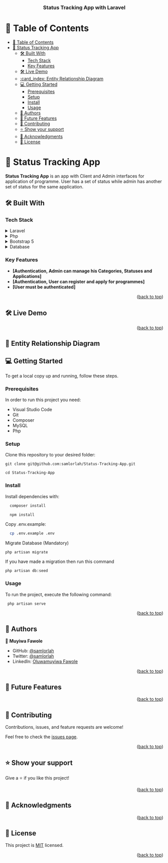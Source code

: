 <a name="readme-top"></a>

<div align="center">
  <h3><b>Status Tracking App with Laravel</b></h3>
</div>

<!-- TABLE OF CONTENTS -->

# 📗 Table of Contents

- [📗 Table of Contents](#-table-of-contents)
- [📖 Status Tracking App ](#-status-tracking-app-)
  - [🛠 Built With ](#-built-with-)
    - [Tech Stack ](#tech-stack-)
    - [Key Features ](#key-features-)
  - [🛠 Live Demo ](#-live-demo-)
  - [:card\_index: Entity Relationship Diagram ](#card_index-entity-relationship-diagram-)
  - [💻 Getting Started ](#-getting-started-)
    - [Prerequisites](#prerequisites)
    - [Setup](#setup)
    - [Install](#install)
    - [Usage](#usage)
  - [👥 Authors ](#-authors-)
  - [🔭 Future Features ](#-future-features-)
  - [🤝 Contributing ](#-contributing-)
  - [⭐️ Show your support ](#️-show-your-support-)
  - [🙏 Acknowledgments ](#-acknowledgments-)
  - [📝 License ](#-license-)

<!-- PROJECT DESCRIPTION -->

# 📖 Status Tracking App <a name="about-project"></a>
**Status Tracking App** is an app with Client and Admin interfaces for application of programme. User has a set of status while admin has another set of status for the same application.

## 🛠 Built With <a name="built-with"></a>

### Tech Stack <a name="tech-stack"></a>

<details>
  <summary>Laravel</summary>
</details>

<details>
  <summary>Php</summary>
</details>

<details>
  <summary>Bootstrap 5 </summary>
</details>

<details>
<summary>Database</summary>
  <ul>
    <li><a href="https://www.postgresql.org/">MySQL</a></li>
  </ul>
</details>

<!-- Features -->

### Key Features <a name="key-features"></a>

- **[Authentication, Admin can manage his Categories, Statuses and Applications]**
- **[Authentication, User can register and apply for programmes]**
- **[User must be authenticated]**

<p align="right">(<a href="#readme-top">back to top</a>)</p>

## 🛠 Live Demo <a name="live-demo"></a>

<p align="right">(<a href="#readme-top">back to top</a>)</p>

<!-- ER DIAGRAM-->
## :card_index: Entity Relationship Diagram <a name="er-diagram"></a>

<!-- GETTING STARTED -->

## 💻 Getting Started <a name="getting-started"></a>

To get a local copy up and running, follow these steps.
### Prerequisites

In order to run this project you need:
- Visual Studio Code
- Git
- Composer
- MySQL
- Php


### Setup

Clone this repository to your desired folder:

```
git clone git@github.com:samlorlah/Status-Tracking-App.git

cd Status-Tracking-App
```

### Install

Install dependencies with:

```sh
  composer install
```
```sh
  npm install
```

Copy .env.example:

```sh
  cp .env.example .env
```

Migrate Database (Mandatory)

```
php artisan migrate
```

If you have made a migration then run this command
```
php artisan db:seed
```
### Usage

To run the project, execute the following command:


```sh
 php artisan serve
``` 

<p align="right">(<a href="#readme-top">back to top</a>)</p>

<!-- AUTHORS -->

## 👥 Authors <a name="authors"></a>

👤 **Muyiwa Fawole**

- GitHub: [@samlorlah](https://github.com/samlorlah)
- Twitter: [@samlorlah](https://twitter.com/samlorlah)
- LinkedIn: [Oluwamuyiwa Fawole](https://linkedin.com/in/https://www.linkedin.com/in/muyiwa-fawole/) 


<p align="right">(<a href="#readme-top">back to top</a>)</p>

<!-- FUTURE FEATURES -->

## 🔭 Future Features <a name="future-features"></a>

<p align="right">(<a href="#readme-top">back to top</a>)</p>

<!-- CONTRIBUTING -->

## 🤝 Contributing <a name="contributing"></a>

Contributions, issues, and feature requests are welcome!

Feel free to check the [issues page](../../issues/).

<p align="right">(<a href="#readme-top">back to top</a>)</p>

<!-- SUPPORT -->

## ⭐️ Show your support <a name="support"></a>

Give a ⭐️ if you like this project!

<p align="right">(<a href="#readme-top">back to top</a>)</p>

<!-- ACKNOWLEDGEMENTS -->

## 🙏 Acknowledgments <a name="acknowledgements"></a>


<p align="right">(<a href="#readme-top">back to top</a>)</p>

<!-- LICENSE -->

## 📝 License <a name="license"></a>

This project is [MIT](./MIT.md) licensed.

<p align="right">(<a href="#readme-top">back to top</a>)</p>